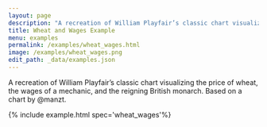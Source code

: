 ```yaml
---
layout: page
description: "A recreation of William Playfair’s classic chart visualizing the price of wheat, the wages of a mechanic, and the reigning British monarch. Based on a chart by @manzt."
title: Wheat and Wages Example
menu: examples
permalink: /examples/wheat_wages.html
image: /examples/wheat_wages.png
edit_path: _data/examples.json
---
```


A recreation of William Playfair’s classic chart visualizing the price of wheat, the wages of a mechanic, and the reigning British monarch. Based on a chart by @manzt.

{% include example.html spec='wheat_wages'%}
